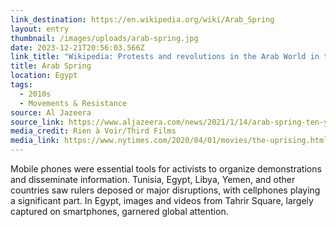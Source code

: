 ```yaml
---
link_destination: https://en.wikipedia.org/wiki/Arab_Spring
layout: entry
thumbnail: /images/uploads/arab-spring.jpg
date: 2023-12-21T20:56:03.566Z
link_title: "Wikipedia: Protests and revolutions in the Arab World in the 2010s"
title: Arab Spring
location: Egypt
tags:
  - 2010s
  - Movements & Resistance
source: Al Jazeera
source_link: https://www.aljazeera.com/news/2021/1/14/arab-spring-ten-years-on
media_credit: Rien à Voir/Third Films
media_link: https://www.nytimes.com/2020/04/01/movies/the-uprising.html
---
```

Mobile phones were essential tools for activists to organize demonstrations and disseminate information. Tunisia, Egypt, Libya, Yemen, and other countries saw rulers deposed or major disruptions, with cellphones playing a significant part. In Egypt, images and videos from Tahrir Square, largely captured on smartphones, garnered global attention.
